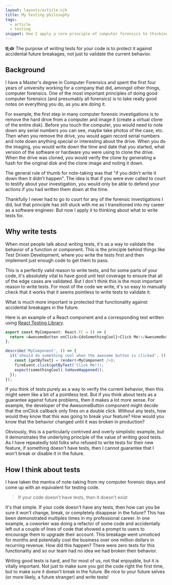 ```yaml
---
layout: layouts/article.njk
title: My testing philosophy
tags:
  - article
  - testing
snippet: How I apply a core principle of computer forensics to thinking about writing tests
---
```


**tl;dr** The purpose of writing tests for your code is to protect it against accidental future breakages, not just to validate the current behavior.

## Background

I have a Master's degree in Computer Forensics and spent the first four years of university working for a company that did, amongst other things, computer forensics. One of the most important principles of doing good computer forensics (and presumably all forensics) is to take really good notes on everything you do, as you are doing it.

For example, the first step in many computer forensic investigations is to remove the hard drive from a computer and image it (create a virtual clone of the entire disk). Before you touch the computer, you would need to note down any serial numbers you can see, maybe take photos of the case, etc. Then when you remove the drive, you would again record serial numbers and note down anything special or interesting about the drive. When you do the imaging, you would write down the time and date that you started, what version of the software or hardware you were using to clone the drive. When the drive was cloned, you would verify the clone by generating a hash for the original disk and the clone image and noting it down.

The general rule of thumb for note-taking was that "if you didn't write it down then it didn't happen". The idea is that if you were ever called to court to testify about your investigation, you would only be able to defend your actions if you had written them down at the time.

Thankfully I never had to go to court for any of the forensic investigations I did, but that principle has still stuck with me as I transitioned into my career as a software engineer. But now I apply it to thinking about what to write tests for.

## Why write tests

When most people talk about writing tests, it's as a way to validate the behavior of a function or component. This is the principle behind things like Test Driven Development, where you write the tests first and then implement just enough code to get them to pass.

This is a perfectly valid reason to write tests, and for some parts of your code, it's absolutely vital to have good unit test coverage to ensure that all of the edge cases are validated. But I don't think this is the most important reason to write tests. For most of the code we write, it's so easy to manually check that it works that it seems pointless to write tests to validate it.

What is much more important is protected that functionality against accidental breakages in the future.

Here is an example of a React component and a corresponding test written using [React Testing Library](https://github.com/testing-library/react-testing-library).

```typescript
export const MyComponent: React.FC = () => {
  return <AwesomeButton onClick={doSomethingCool}>Click Me!</AwesomeButton>;
};
```

```ts
describe('MyComponent', () => {
  it('should do something cool when the awesome button is clicked', () => {
    const {getByText} = render(<MyComponent />);
    fireEvent.click(getByText('Click Me!));
    expect(somethingCool).toHaveHappened();
  });
});
```

If you think of tests purely as a way to verify the current behavior, then this might seem like a bit of a pointless test. But if you think about tests as a guarantee against future problems, then it makes a lot more sense. For example, the developer of the AwesomeButton component might decide that the onClick callback only fires on a double click. Without any tests, how would they know that this was going to break your feature? How would you know that the behavior changed until it was broken in production?

Obviously, this is a particularly contrived and overly simplistic example, but it demonstrates the underlying principle of the value of writing good tests. As I have repeatedly told folks who refused to write tests for their new feature, if something doesn't have tests, then I cannot guarantee that I won't break or disable it in the future.

## How I think about tests

I have taken the mantra of note-taking from my computer forensic days and come up with an equivalent for testing code.

> If your code doesn't have tests, then it doesn't exist

It's that simple. If your code doesn't have any tests, then how can you be sure it won't change, break, or completely disappear in the future? This has been demonstrated multiples times in my professional career. In one example, a coworker was doing a refactor of some code and accidentally left out a couple of lines of code that showed a prompt to users to encourage them to upgrade their account. This breakage went unnoticed for months and potentially cost the business over one million dollars in recurring revenue. How did this happen? There were zero tests for this functionality and so our team had no idea we had broken their behavior.

Writing good tests is hard, and for most of us, not that enjoyable, but it is vitally important. Not just to make sure you got the code right the first time, but to make sure it doesn't break in the future. Be nice to your future selves (or more likely, a future stranger) and write tests!

